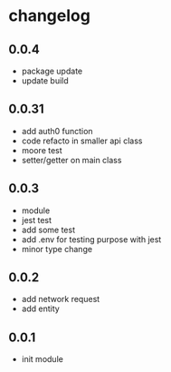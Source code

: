 # changelog
## 0.0.4
* package update
* update build

## 0.0.31
* add auth0 function
* code refacto in smaller api class
* moore test
* setter/getter on main class

## 0.0.3
* module
* jest test
* add some test
* add .env for testing purpose with jest
* minor type change

## 0.0.2
* add network request
* add entity
## 0.0.1
* init module